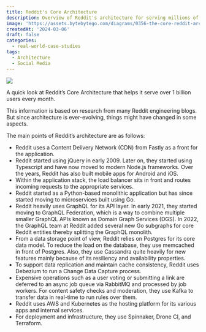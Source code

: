 ```yaml
---
title: Reddit's Core Architecture
description: Overview of Reddit's architecture for serving millions of users.
image: 'https://assets.bytebytego.com/diagrams/0356-the-core-reddit-architecture.png'
createdAt: '2024-03-06'
draft: false
categories:
  - real-world-case-studies
tags:
  - Architecture
  - Social Media
---
```

![](https://assets.bytebytego.com/diagrams/0356-the-core-reddit-architecture.png)

A quick look at Reddit’s Core Architecture that helps it serve over 1 billion users every month.

This information is based on research from many Reddit engineering blogs. But since architecture is ever-evolving, things might have changed in some aspects.

The main points of Reddit’s architecture are as follows:

*   Reddit uses a Content Delivery Network (CDN) from Fastly as a front for the application.
*   Reddit started using jQuery in early 2009. Later on, they started using Typescript and have now moved to modern Node.js frameworks. Over the years, Reddit has also built mobile apps for Android and iOS.
*   Within the application stack, the load balancer sits in front and routes incoming requests to the appropriate services.
*   Reddit started as a Python-based monolithic application but has since started moving to microservices built using Go.
*   Reddit heavily uses GraphQL for its API layer. In early 2021, they started moving to GraphQL Federation, which is a way to combine multiple smaller GraphQL APIs known as Domain Graph Services (DGS). In 2022, the GraphQL team at Reddit added several new Go subgraphs for core Reddit entities thereby splitting the GraphQL monolith.
*   From a data storage point of view, Reddit relies on Postgres for its core data model. To reduce the load on the database, they use memcached in front of Postgres. Also, they use Cassandra quite heavily for new features mainly because of its resiliency and availability properties.
*   To support data replication and maintain cache consistency, Reddit uses Debezium to run a Change Data Capture process.
*   Expensive operations such as a user voting or submitting a link are deferred to an async job queue via RabbitMQ and processed by job workers. For content safety checks and moderation, they use Kafka to transfer data in real-time to run rules over them.
*   Reddit uses AWS and Kubernetes as the hosting platform for its various apps and internal services.
*   For deployment and infrastructure, they use Spinnaker, Drone CI, and Terraform.
